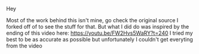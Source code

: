 Hey

Most of the work behind this isn't mine, go check the original source I forked off of to see the stuff for that.
But what I did do was inspired by the ending of this video here: https://youtu.be/FW2Hvs5WaRY?t=240
I tried my best to be as accurate as possible but unfortunately I couldn't get everyting from the video 
